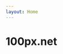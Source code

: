 ```yaml
---
layout: Home
---
```


# 100px.net

<RecoDemo :collapse="true">
  <template slot="code-vue">
    <<< @/.vuepress/components/aaa.vue
  </template>
  <template slot="code-cue">
    <<< @/.vuepress/components/aaa.vue
  </template>
</RecoDemo>
